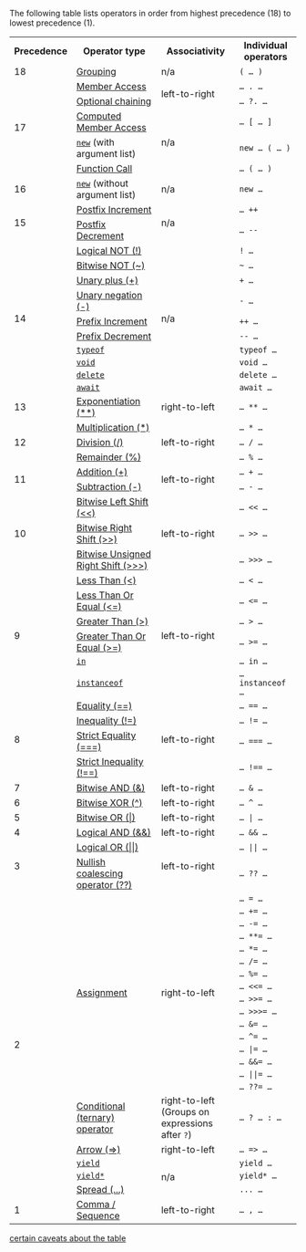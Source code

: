 
The following table lists operators in order from highest precedence (18) to lowest precedence (1).

<table class="fullwidth-table"> <tbody> <tr> <th>Precedence</th> <th>Operator type</th> <th>Associativity</th> <th>Individual operators</th> </tr> <tr> <td>18</td> <td><a href="grouping">Grouping</a></td> <td>n/a</td> <td><code>( … )</code></td> </tr> <tr> <td rowspan="5">17</td> <td><a href="property_accessors#dot_notation">Member Access</a></td> <td rowspan="2">left-to-right</td> <td><code>… . …</code></td> </tr> <tr> <td><a href="optional_chaining">Optional chaining</a></td> <td><code>… ?. …</code></td> </tr> <tr> <td><a href="property_accessors#bracket_notation">Computed Member Access</a></td> <td rowspan="3">n/a</td> <td><code>… [ … ]</code></td> </tr> <tr> <td>
<a href="new"><code>new</code></a> (with argument list)</td> <td><code>new … ( … )</code></td> </tr> <tr> <td><a href="https://developer.mozilla.org/en-US/docs/Web/JavaScript/Guide/Functions">Function Call</a></td> <td><code>… ( … )</code></td> </tr> <tr> <td>16</td> <td>
<a href="new"><code>new</code></a> (without argument list)</td> <td>n/a</td> <td><code>new …</code></td> </tr> <tr> <td rowspan="2">15</td> <td><a href="https://developer.mozilla.org/en-US/docs/Web/JavaScript/Reference/Operators#increment_and_decrement">Postfix Increment</a></td> <td rowspan="2">n/a</td> <td><code>… ++</code></td> </tr> <tr> <td><a href="https://developer.mozilla.org/en-US/docs/Web/JavaScript/Reference/Operators#increment_and_decrement">Postfix Decrement</a></td> <td><code>… --</code></td> </tr> <tr> <td rowspan="10">14</td> <td><a href="logical_not">Logical NOT (!)</a></td> <td rowspan="10">n/a</td> <td><code>! …</code></td> </tr> <tr> <td><a href="bitwise_not">Bitwise NOT (~)</a></td> <td><code>~ …</code></td> </tr> <tr> <td><a href="unary_plus">Unary plus (+)</a></td> <td><code>+ …</code></td> </tr> <tr> <td><a href="unary_negation">Unary negation (-)</a></td> <td><code>- …</code></td> </tr> <tr> <td><a href="https://developer.mozilla.org/en-US/docs/Web/JavaScript/Reference/Operators#increment_and_decrement">Prefix Increment</a></td> <td><code>++ …</code></td> </tr> <tr> <td><a href="https://developer.mozilla.org/en-US/docs/Web/JavaScript/Reference/Operators#increment_and_decrement">Prefix Decrement</a></td> <td><code>-- …</code></td> </tr> <tr> <td><a href="typeof"><code>typeof</code></a></td> <td><code>typeof …</code></td> </tr> <tr> <td><a href="void"><code>void</code></a></td> <td><code>void …</code></td> </tr> <tr> <td><a href="delete"><code>delete</code></a></td> <td><code>delete …</code></td> </tr> <tr> <td><a href="await"><code>await</code></a></td> <td><code>await …</code></td> </tr> <tr> <td>13</td> <td><a href="exponentiation">Exponentiation (**)</a></td> <td>right-to-left</td> <td><code>… ** …</code></td> </tr> <tr> <td rowspan="3">12</td> <td><a href="multiplication">Multiplication (*)</a></td> <td rowspan="3">left-to-right</td> <td><code>… * …</code></td> </tr> <tr> <td><a href="division">Division (/)</a></td> <td><code>… / …</code></td> </tr> <tr> <td><a href="remainder">Remainder (%)</a></td> <td><code>… % …</code></td> </tr> <tr> <td rowspan="2">11</td> <td><a href="addition">Addition (+)</a></td> <td rowspan="2">left-to-right</td> <td><code>… + …</code></td> </tr> <tr> <td><a href="subtraction">Subtraction (-)</a></td> <td><code>… - …</code></td> </tr> <tr> <td rowspan="3">10</td> <td><a href="left_shift">Bitwise Left Shift (&lt;&lt;)</a></td> <td rowspan="3">left-to-right</td> <td><code>… &lt;&lt; …</code></td> </tr> <tr> <td><a href="right_shift">Bitwise Right Shift (&gt;&gt;)</a></td> <td><code>… &gt;&gt; …</code></td> </tr> <tr> <td><a href="unsigned_right_shift">Bitwise Unsigned Right Shift (&gt;&gt;&gt;)</a></td> <td><code>… &gt;&gt;&gt; …</code></td> </tr> <tr> <td rowspan="6">9</td> <td><a href="less_than">Less Than (&lt;)</a></td> <td rowspan="6">left-to-right</td> <td><code>… &lt; …</code></td> </tr> <tr> <td><a href="less_than_or_equal">Less Than Or Equal (&lt;=)</a></td> <td><code>… &lt;= …</code></td> </tr> <tr> <td><a href="greater_than">Greater Than (&gt;)</a></td> <td><code>… &gt; …</code></td> </tr> <tr> <td><a href="greater_than_or_equal">Greater Than Or Equal (&gt;=)</a></td> <td><code>… &gt;= …</code></td> </tr> <tr> <td><a href="in"><code>in</code></a></td> <td><code>… in …</code></td> </tr> <tr> <td><a href="instanceof"><code>instanceof</code></a></td> <td><code>… instanceof …</code></td> </tr> <tr> <td rowspan="4">8</td> <td><a href="equality">Equality (==)</a></td> <td rowspan="4">left-to-right</td> <td><code>… == …</code></td> </tr> <tr> <td><a href="inequality">Inequality (!=)</a></td> <td><code>… != …</code></td> </tr> <tr> <td><a href="strict_equality">Strict Equality (===)</a></td> <td><code>… === …</code></td> </tr> <tr> <td><a href="strict_inequality">Strict Inequality (!==)</a></td> <td><code>… !== …</code></td> </tr> <tr> <td>7</td> <td><a href="bitwise_and">Bitwise AND (&amp;)</a></td> <td>left-to-right</td> <td><code>… &amp; …</code></td> </tr> <tr> <td>6</td> <td><a href="bitwise_xor">Bitwise XOR (^)</a></td> <td>left-to-right</td> <td><code>… ^ …</code></td> </tr> <tr> <td>5</td> <td><a href="bitwise_or">Bitwise OR (|)</a></td> <td>left-to-right</td> <td><code>… | …</code></td> </tr> <tr> <td>4</td> <td><a href="logical_and">Logical AND (&amp;&amp;)</a></td> <td>left-to-right</td> <td><code>… &amp;&amp; …</code></td> </tr> <tr> <td rowspan="2">3</td> <td><a href="logical_or">Logical OR (||)</a></td> <td rowspan="2">left-to-right</td> <td><code>… || …</code></td> </tr> <tr> <td><a href="nullish_coalescing">Nullish coalescing operator (??)</a></td> <td><code>… ?? …</code></td> </tr> <tr> <td rowspan="21">2</td> <td rowspan="16"><a href="https://developer.mozilla.org/en-US/docs/Web/JavaScript/Reference/Operators#assignment_operators">Assignment</a></td> <td rowspan="16">right-to-left</td> <td><code>… = …</code></td> </tr> <tr> <td><code>… += …</code></td> </tr> <tr> <td><code>… -= …</code></td> </tr> <tr> <td><code>… **= …</code></td> </tr> <tr> <td><code>… *= …</code></td> </tr> <tr> <td><code>… /= …</code></td> </tr> <tr> <td><code>… %= …</code></td> </tr> <tr> <td><code>… &lt;&lt;= …</code></td> </tr> <tr> <td><code>… &gt;&gt;= …</code></td> </tr> <tr> <td><code>… &gt;&gt;&gt;= …</code></td> </tr> <tr> <td><code>… &amp;= …</code></td> </tr> <tr> <td><code>… ^= …</code></td> </tr> <tr> <td><code>… |= …</code></td> </tr> <tr> <td><code>… &amp;&amp;= …</code></td> </tr> <tr> <td><code>… ||= …</code></td> </tr> <tr> <td><code>… ??= …</code></td> </tr> <tr> <td><a href="conditional_operator">Conditional (ternary) operator</a></td> <td>right-to-left<br>(Groups on expressions after <code>?</code>)</td> <td><code>… ? … : …</code></td> </tr> <tr> <td><a href="../functions/arrow_functions">Arrow (=&gt;)</a></td> <td>right-to-left</td> <td><code>… =&gt; …</code></td> </tr> <tr> <td><a href="yield"><code>yield</code></a></td> <td rowspan="3">n/a</td> <td><code>yield …</code></td> </tr> <tr> <td><a href="yield*"><code>yield*</code></a></td> <td><code>yield* …</code></td> </tr> <tr> <td><a href="spread_syntax">Spread (...)</a></td> <td><code>... …</code></td> </tr> <tr> <td>1</td> <td><a href="comma_operator">Comma / Sequence</a></td> <td>left-to-right</td> <td><code>… , …</code></td> </tr> </tbody> </table>



[certain caveats about the table](https://devdocs.io/javascript/operators/operator_precedence#:~:text=Several%20notes%20about%20the%20table%3A)

